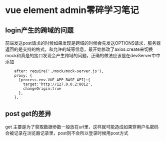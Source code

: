 # vue element admin零碎学习笔记

## login产生的跨域的问题
前端发送post请求的时候如果发现是跨域的时候会先发送OPTIONS请求，服务器返回的是支持的格式，和允许的域等信息，最开始修改了axios.create来切换mock和真是的接口发现会产生跨域的问题，正确的做法应该是在devServer中中添加
```
    after: require('./mock/mock-server.js'),
    proxy: {
      [process.env.VUE_APP_BASE_API]:{
        target:'http://127.0.0.2:8012',
        changeOrigin:true
      },
    },
```
## post get的差异
get 主要是为了获取数据参数一般放在url里，这样就可能造成如果穿用户名密码会被记录在浏览器记录里，post则不会所以登录时候用post方式


